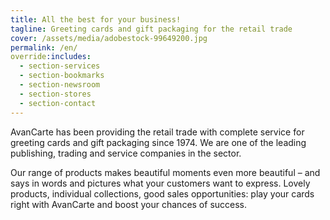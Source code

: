 ```yaml
---
title: All the best for your business!
tagline: Greeting cards and gift packaging for the retail trade
cover: /assets/media/adobestock-99649200.jpg
permalink: /en/
override:includes:
  - section-services
  - section-bookmarks
  - section-newsroom
  - section-stores
  - section-contact
---
```

AvanCarte has been providing the retail trade with complete service for greeting cards and gift packaging since 1974. We are one of the leading publishing, trading and service companies in the sector.

Our range of products makes beautiful moments even more beautiful – and says in words and pictures what your customers want to express. Lovely products, individual collections, good sales opportunities: play your cards right with AvanCarte and boost your chances of success.
